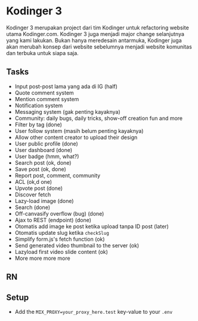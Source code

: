 # Kodinger 3
Kodinger 3 merupakan project dari tim Kodinger untuk refactoring website utama Kodinger.com. Kodinger 3 juga menjadi major change selanjutnya yang kami lakukan. Bukan hanya meredesain antarmuka, Kodinger juga akan merubah konsep dari website sebelumnya menjadi website komunitas dan terbuka untuk siapa saja.

## Tasks
- Input post-post lama yang ada di IG (half)
- Quote comment system
- Mention comment system
- Notification system
- Messaging system (gak penting kayaknya)
- Community: daily bugs, daily tricks, show-off creation fun and more
- Filter by tag (done)
- User follow system (masih belum penting kayaknya)
- Allow other content creator to upload their design 
- User public profile (done)
- User dashboard (done)
- User badge (hmm, what?)
- Search post (ok, done)
- Save post (ok, done)
- Report post, comment, community
- ACL (ok,d one)
- Upvote post (done)
- Discover fetch
- Lazy-load image (done)
- Search (done)
- Off-canvasify overflow (bug) (done)
- Ajax to REST (endpoint) (done)
- Otomatis add image ke post ketika upload tanpa ID post (later)
- Otomatis update slug ketika `checkSlug`
- Simplify form.js's fetch function (ok)
- Send generated video thumbnail to the server (ok)
- Lazyload first video slide content (ok)
- More more more more

## RN

## Setup
- Add the `MIX_PROXY=your_proxy_here.test` key-value to your `.env`